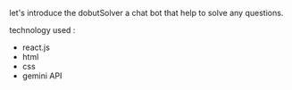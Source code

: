 let's introduce the dobutSolver a chat bot that help to solve any questions.

technology used :
- react.js
- html
- css
- gemini API
